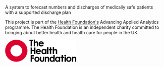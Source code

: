 A system to forecast numbers and discharges of medically safe patients with a supported discharge plan

This project is part of the [Health Foundation's](https://www.health.org.uk/) Advancing Applied Analytics programme. The Health Foundation is an independent charity committed to bringing about better health and health care for people in the UK.

[![Heatlh Foundation logo](logo-HF.png "Health Foundation")](https://www.health.org.uk/)
